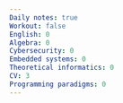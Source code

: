 ```yaml
---
Daily notes: true
Workout: false
English: 0
Algebra: 0
Cybersecurity: 0
Embedded systems: 0
Theoretical informatics: 0
CV: 3
Programming paradigms: 0
---
```




